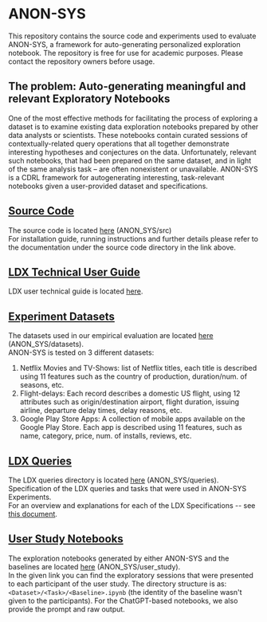 # ANON-SYS
This repository contains the source code and experiments used to evaluate ANON-SYS, a framework for auto-generating personalized exploration notebook. 
The repository is free for use for academic purposes. Please contact the repository owners before usage.

## The problem: Auto-generating meaningful and relevant Exploratory Notebooks
One of the most effective methods for facilitating the process of exploring a dataset is to examine existing data exploration notebooks prepared by other data analysts or scientists. These notebooks contain curated sessions of contextually-related query operations that all together demonstrate interesting hypotheses and conjectures on the data. Unfortunately, relevant such notebooks, that had been prepared on the same dataset, and in light of the
same analysis task – are often nonexistent or unavailable. ANON-SYS is a CDRL framework for autogenerating interesting, task-relevant notebooks given a user-provided dataset and specifications.  

## [Source Code](ANON_SYS/src)
The source code is located [here](ANON_SYS/src) (ANON_SYS/src) <br/>
For installation guide, running instructions and further details please refer to the 
documentation under the source code directory in the link above.

## [LDX Technical User Guide](ANON_SYS/LDX_user_guide.pdf)
LDX user technical guide is located [here](ANON_SYS/LDX_user_guide.pdf). <br/>

## [Experiment Datasets](ANON_SYS/datasets)
The datasets used in our empirical evaluation are located [here](ANON_SYS/datasets) (ANON_SYS/datasets). <br/>
ANON-SYS is tested on 3 different datasets:
1. Netflix Movies and TV-Shows: list of Netflix titles, each title is described using 11 features such as the country of production, duration/num. of seasons, etc.
2. Flight-delays: Each record describes a domestic US flight, using 12 attributes such as origin/destination airport, flight duration, issuing airline, departure delay times, delay reasons, etc.
3. Google Play Store Apps: A collection of mobile apps available on the Google Play Store. Each app is described using 11 features, such as name, category, price, num. of installs, reviews, etc.

## [LDX Queries](ANON_SYS/queries)
The LDX queries directory is located [here](ANON_SYS/queries) (ANON_SYS/queries). <br/>
Specification of the LDX queries and tasks that were used in ANON-SYS Experiments. <br/>
For an overview and explanations for each of the LDX Specifications -- see [this document](ANON_SYS/queries/Queries%20Overview.pdf).

## [User Study Notebooks](ANON_SYS/user_study)
The exploration notebooks generated by either ANON-SYS and the baselines are located [here](ANON_SYS/user_study) (ANON_SYS/user_study). <br/>
In the given link you can find the exploratory sessions that were presented to each participant of the user study.
The directory structure is as: `<Dataset>/<Task>/<Baseline>.ipynb` (the identity of the baseline wasn't given to the participants).
For the ChatGPT-based notebooks, we also provide the prompt and raw output. 




